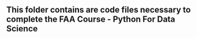 ## This folder contains are code files necessary to complete the **FAA Course - Python For Data Science**